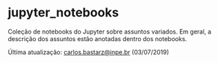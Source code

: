 # jupyter_notebooks

Coleção de notebooks do Jupyter sobre assuntos variados. Em geral, a descrição dos assuntos estão anotadas dentro dos notebooks.

Última atualização: carlos.bastarz@inpe.br (03/07/2019)
